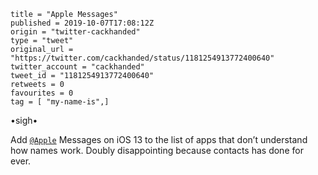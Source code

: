 ```
title = "Apple Messages"
published = 2019-10-07T17:08:12Z
origin = "twitter-cackhanded"
type = "tweet"
original_url = "https://twitter.com/cackhanded/status/1181254913772400640"
twitter_account = "cackhanded"
tweet_id = "1181254913772400640"
retweets = 0
favourites = 0
tag = [ "my-name-is",]
```

•sigh•

Add [`@Apple`](https://twitter.com/Apple) Messages on iOS 13 to the list of apps that don’t understand how names work. Doubly disappointing because contacts has done for ever.

<p class='image'><img src='https://mnf.m17s.net/2019/10/07/EGSpE1uXkAIsS_O.jpg' alt=''></p>

<p class='image'><img src='https://mnf.m17s.net/2019/10/07/EGSpEzNXkAAaG6M.jpg' alt=''></p>

